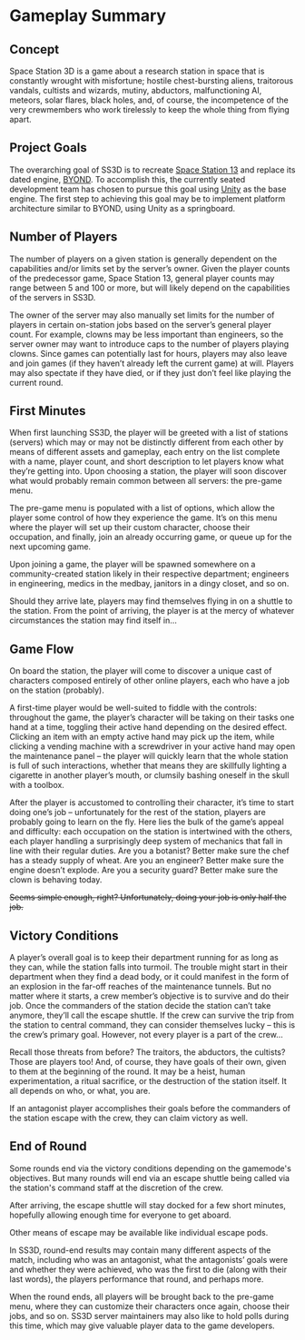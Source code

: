 # Gameplay Summary

## Concept <img src="https://lh5.googleusercontent.com/Ehl0gBmuNX6TT-humCSPwn3YneOspwazVQFnBJS5OdHbVJSFyDUDz_GqECHEHrr9x3BIVCmpw368xGqvhtPMXKr2ZZ0aYW4QzQHvpJIX1zNkHEDg7gOVhXrrYYwmhn9lm_pjgK_Wc6-nXYcQJpuOew" alt="" data-size="line">

Space Station 3D is a game about a research station in space that is constantly wrought with misfortune; hostile chest-bursting aliens, traitorous vandals, cultists and wizards, mutiny, abductors, malfunctioning AI, meteors, solar flares, black holes, and, of course, the incompetence of the very crewmembers who work tirelessly to keep the whole thing from flying apart.&#x20;

## Project Goals <img src="https://lh5.googleusercontent.com/Ehl0gBmuNX6TT-humCSPwn3YneOspwazVQFnBJS5OdHbVJSFyDUDz_GqECHEHrr9x3BIVCmpw368xGqvhtPMXKr2ZZ0aYW4QzQHvpJIX1zNkHEDg7gOVhXrrYYwmhn9lm_pjgK_Wc6-nXYcQJpuOew" alt="" data-size="line">

The overarching goal of SS3D is to recreate [Space Station 13](https://spacestation13.com/) and replace its dated engine, [BYOND](https://www.byond.com/). To accomplish this, the currently seated development team has chosen to pursue this goal using [Unity](https://unity.com/) as the base engine. The first step to achieving this goal may be to implement platform architecture similar to BYOND, using Unity as a springboard.

## Number of Players <img src="https://lh5.googleusercontent.com/Ehl0gBmuNX6TT-humCSPwn3YneOspwazVQFnBJS5OdHbVJSFyDUDz_GqECHEHrr9x3BIVCmpw368xGqvhtPMXKr2ZZ0aYW4QzQHvpJIX1zNkHEDg7gOVhXrrYYwmhn9lm_pjgK_Wc6-nXYcQJpuOew" alt="" data-size="line">

The number of players on a given station is generally dependent on the capabilities and/or limits set by the server’s owner. Given the player counts of the predecessor game, Space Station 13, general player counts may range between 5 and 100 or more, but will likely depend on the capabilities of the servers in SS3D.&#x20;

The owner of the server may also manually set limits for the number of players in certain on-station jobs based on the server’s general player count. For example, clowns may be less important than engineers, so the server owner may want to introduce caps to the number of players playing clowns. Since games can potentially last for hours, players may also leave and join games (if they haven’t already left the current game) at will. Players may also spectate if they have died, or if they just don’t feel like playing the current round.

## First Minutes <img src="https://lh5.googleusercontent.com/Ehl0gBmuNX6TT-humCSPwn3YneOspwazVQFnBJS5OdHbVJSFyDUDz_GqECHEHrr9x3BIVCmpw368xGqvhtPMXKr2ZZ0aYW4QzQHvpJIX1zNkHEDg7gOVhXrrYYwmhn9lm_pjgK_Wc6-nXYcQJpuOew" alt="" data-size="line">

When first launching SS3D, the player will be greeted with a list of stations (servers) which may or may not be distinctly different from each other by means of different assets and gameplay, each entry on the list complete with a name, player count, and short description to let players know what they’re getting into. Upon choosing a station, the player will soon discover what would probably remain common between all servers: the pre-game menu.

The pre-game menu is populated with a list of options, which allow the player some control of how they experience the game. It’s on this menu where the player will set up their custom character, choose their occupation, and finally, join an already occurring game, or queue up for the next upcoming game.&#x20;

Upon joining a game, the player will be spawned somewhere on a community-created station likely in their respective department; engineers in engineering, medics in the medbay, janitors in a dingy closet, and so on.

Should they arrive late, players may find themselves flying in on a shuttle to the station. From the point of arriving, the player is at the mercy of whatever circumstances the station may find itself in…

## Game Flow <img src="https://lh5.googleusercontent.com/Ehl0gBmuNX6TT-humCSPwn3YneOspwazVQFnBJS5OdHbVJSFyDUDz_GqECHEHrr9x3BIVCmpw368xGqvhtPMXKr2ZZ0aYW4QzQHvpJIX1zNkHEDg7gOVhXrrYYwmhn9lm_pjgK_Wc6-nXYcQJpuOew" alt="" data-size="line">

On board the station, the player will come to discover a unique cast of characters composed entirely of other online players, each who have a job on the station (probably).&#x20;

A first-time player would be well-suited to fiddle with the controls: throughout the game, the player’s character will be taking on their tasks one hand at a time, toggling their active hand depending on the desired effect. Clicking an item with an empty active hand may pick up the item, while clicking a vending machine with a screwdriver in your active hand may open the maintenance panel – the player will quickly learn that the whole station is full of such interactions, whether that means they are skillfully lighting a cigarette in another player’s mouth, or clumsily bashing oneself in the skull with a toolbox.

After the player is accustomed to controlling their character, it’s time to start doing one’s job – unfortunately for the rest of the station, players are probably going to learn on the fly. Here lies the bulk of the game’s appeal and difficulty: each occupation on the station is intertwined with the others, each player handling a surprisingly deep system of mechanics that fall in line with their regular duties. Are you a botanist? Better make sure the chef has a steady supply of wheat. Are you an engineer? Better make sure the engine doesn’t explode. Are you a security guard? Better make sure the clown is behaving today.&#x20;

~~Seems simple enough, right? Unfortunately, doing your job is only half the job.~~

## Victory Conditions <img src="https://lh5.googleusercontent.com/Ehl0gBmuNX6TT-humCSPwn3YneOspwazVQFnBJS5OdHbVJSFyDUDz_GqECHEHrr9x3BIVCmpw368xGqvhtPMXKr2ZZ0aYW4QzQHvpJIX1zNkHEDg7gOVhXrrYYwmhn9lm_pjgK_Wc6-nXYcQJpuOew" alt="" data-size="line">

A player’s overall goal is to keep their department running for as long as they can, while the station falls into turmoil. The trouble might start in their department when they find a dead body, or it could manifest in the form of an explosion in the far-off reaches of the maintenance tunnels. But no matter where it starts, a crew member’s objective is to survive and do their job. Once the commanders of the station decide the station can’t take anymore, they’ll call the escape shuttle. If the crew can survive the trip from the station to central command, they can consider themselves lucky – this is the crew’s primary goal.  However, not every player is a part of the crew…

Recall those threats from before? The traitors, the abductors, the cultists? Those are players too! And, of course, they have goals of their own, given to them at the beginning of the round. It may be a heist, human experimentation, a ritual sacrifice, or the destruction of the station itself. It all depends on who, or what, you are.&#x20;

If an antagonist player accomplishes their goals before the commanders of the station escape with the crew, they can claim victory as well.

## End of Round <img src="https://lh5.googleusercontent.com/Ehl0gBmuNX6TT-humCSPwn3YneOspwazVQFnBJS5OdHbVJSFyDUDz_GqECHEHrr9x3BIVCmpw368xGqvhtPMXKr2ZZ0aYW4QzQHvpJIX1zNkHEDg7gOVhXrrYYwmhn9lm_pjgK_Wc6-nXYcQJpuOew" alt="" data-size="line">

Some rounds end via the victory conditions depending on the gamemode's objectives. But many rounds will end via an escape shuttle being called via the station's command staff at the discretion of the crew.

After arriving, the escape shuttle will stay docked for a few short minutes, hopefully allowing enough time for everyone to get aboard.

Other means of escape may be available like individual escape pods.

In SS3D, round-end results may contain many different aspects of the match, including who was an antagonist, what the antagonists’ goals were and whether they were achieved, who was the first to die (along with their last words), the players performance that round, and perhaps more.

When the round ends, all players will be brought back to the pre-game menu, where they can customize their characters once again, choose their jobs, and so on. SS3D server maintainers may also like to hold polls during this time, which may give valuable player data to the game developers.
